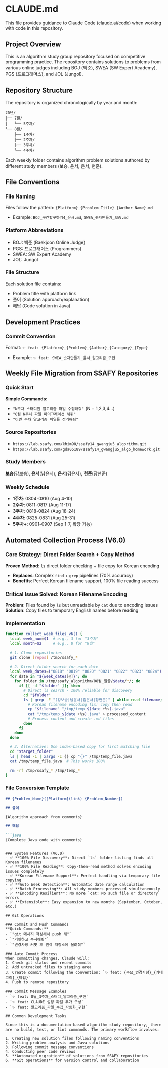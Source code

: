 # CLAUDE.md

This file provides guidance to Claude Code (claude.ai/code) when working with code in this repository.

## Project Overview

This is an algorithm study group repository focused on competitive programming practice. The repository contains solutions to problems from various online judges including BOJ (백준), SWEA (SW Expert Academy), PGS (프로그래머스), and JOL (Jungol).

## Repository Structure

The repository is organized chronologically by year and month:
```
25년/
├── 7월/
│   └── 5주차/
└── 8월/
    ├── 1주차/
    ├── 2주차/
    ├── 3주차/
    └── 4주차/
```

Each weekly folder contains algorithm problem solutions authored by different study members (보승, 윤서, 은서, 현준).

## File Conventions

### File Naming
Files follow the pattern: `{Platform}_{Problem Title}_{Author Name}.md`
- Example: `BOJ_구간합구하기4_윤서.md`, `SWEA_숫자만들기_보승.md`

### Platform Abbreviations
- BOJ: 백준 (Baekjoon Online Judge)
- PGS: 프로그래머스 (Programmers)  
- SWEA: SW Expert Academy
- JOL: Jungol

### File Structure
Each solution file contains:
- Problem title with platform link
- 풀이 (Solution approach/explanation)
- 해답 (Code solution in Java)

## Development Practices

### Commit Convention
Format: `✨ feat: {Platform}_{Problem}_{Author}_{Category}_{Type}`
- Example: `✨ feat: SWEA_숫자만들기_윤서_알고리즘_구현`

## Weekly File Migration from SSAFY Repositories

### Quick Start
**Simple Commands:**
- `"N주차 스터디원 알고리즘 파일 수집해줘"` (N = 1,2,3,4...)
- `"8월 N주차 파일 마이그레이션 해줘"`
- `"이번 주차 알고리즘 파일들 정리해줘"`

### Source Repositories
- `https://lab.ssafy.com/khim98/ssafy14_gwangju5_algorithm.git`
- `https://lab.ssafy.com/gda05189/ssafy14_gwangju5_algo_homework.git`

### Study Members
**보승**(강보승), **윤서**(남윤서), **은서**(김은서), **현준**(장현준)

### Weekly Schedule
- **1주차**: 0804-0810 (Aug 4-10)
- **2주차**: 0811-0817 (Aug 11-17)  
- **3주차**: 0818-0824 (Aug 18-24)
- **4주차**: 0825-0831 (Aug 25-31)
- **5주차+**: 0901-0907 (Sep 1-7, 확장 가능)

## Automated Collection Process (V6.0)

### Core Strategy: Direct Folder Search + Copy Method
**Proven Method**: `ls` direct folder checking + file copy for Korean encoding
- **Replaces**: Complex `find` + `grep` pipelines (70% accuracy)
- **Benefits**: Perfect Korean filename support, 100% file reading success

### Critical Issue Solved: Korean Filename Encoding
**Problem**: Files found by `ls` but unreadable by `cat` due to encoding issues
**Solution**: Copy files to temporary English names before reading

### Implementation
```bash
function collect_week_files_v6() {
  local week_num=$1  # e.g., 3 for "3주차"
  local month=$2     # e.g., 8 for "8월"
  
  # 1. Clone repositories
  git clone [repos] /tmp/ssafy_*
  
  # 2. Direct folder search for each date
  local week_dates=("0818" "0819" "0820" "0821" "0822" "0823" "0824")
  for date in "${week_dates[@]}"; do
    for folder in /tmp/ssafy_algorithm/08월_알골/$date/*/; do
      if [[ -d "$folder" ]]; then
        # Direct ls search - 100% reliable for discovery
        cd "$folder"
        ls | grep -E "(강보승|남윤서|김은서|장현준)" | while read filename; do
          # Korean filename encoding fix: copy then read
          cp "$filename" "/tmp/temp_$(date +%s).java"
          cat "/tmp/temp_$(date +%s).java" > processed_content
          # Process content and create .md files
        done
      fi
    done
  done
  
  # 3. Alternative: Use index-based copy for first matching file
  cd "$target_folder"
  ls | head -1 | xargs -I {} cp "{}" /tmp/temp_file.java
  cat /tmp/temp_file.java  # This works 100%
  
  rm -rf /tmp/ssafy_* /tmp/temp_*
}
```

### File Conversion Template
```markdown
## {Problem_Name}([Platform](link) {Problem_Number})

## 풀이

{Algorithm_approach_from_comments}

## 해답

```java
{Complete_Java_code_with_comments}
```
```

### System Features (V6.0)
- ✅ **100% File Discovery**: Direct `ls` folder listing finds all Korean filenames
- ✅ **100% File Reading**: Copy-then-read method solves encoding issues completely
- ✅ **Korean Filename Support**: Perfect handling via temporary file copying
- ✅ **Auto Week Detection**: Automatic date range calculation
- ✅ **Batch Processing**: All study members processed simultaneously  
- ✅ **Encoding Resilient**: No more `cat: No such file or directory` errors
- ✅ **Extensible**: Easy expansion to new months (September, October, etc.)

## Git Operations

### Commit and Push Commands
**Quick Commands:**
- `"git 메시지 작성해서 push 해"`
- `"커밋하고 푸시해줘"`
- `"변경사항 커밋 후 원격 저장소에 올려줘"`

### Auto Commit Process
When committing changes, Claude will:
1. Check git status and recent commits
2. Add untracked files to staging area
3. Create commit following the convention: `✨ feat: {주요_변경사항}_{카테고리}_{타입}`
4. Push to remote repository

### Commit Message Examples
- `✨ feat: 8월_3주차_스터디_알고리즘_구현`
- `✨ feat: CLAUDE_설정_파일_추가_구성`
- `✨ feat: 알고리즘_파일_수집_자동화_구현`

## Common Development Tasks

Since this is a documentation-based algorithm study repository, there are no build, test, or lint commands. The primary workflow involves:

1. Creating new solution files following naming conventions
2. Writing problem analysis and Java solutions
3. Following commit message conventions
4. Conducting peer code reviews
5. **Automated migration** of solutions from SSAFY repositories
6. **Git operations** for version control and collaboration